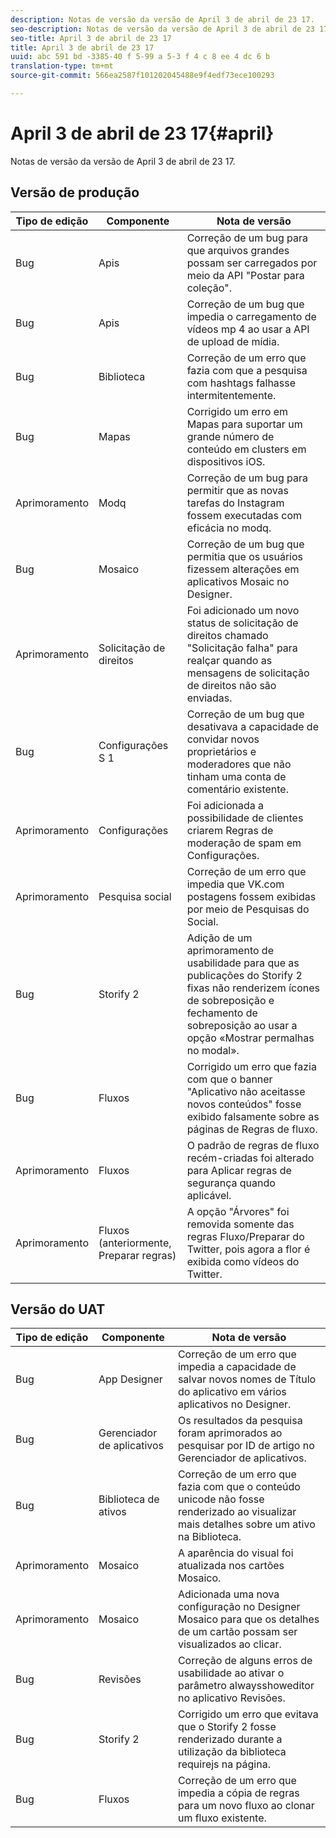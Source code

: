 ```yaml
---
description: Notas de versão da versão de April 3 de abril de 23 17.
seo-description: Notas de versão da versão de April 3 de abril de 23 17.
seo-title: April 3 de abril de 23 17
title: April 3 de abril de 23 17
uuid: abc 591 bd -3385-40 f 5-99 a 5-3 f 4 c 8 ee 4 dc 6 b
translation-type: tm+mt
source-git-commit: 566ea2587f101202045488e9f4edf73ece100293

---
```



# April 3 de abril de 23 17{#april}

Notas de versão da versão de April 3 de abril de 23 17.

## Versão de produção

| **Tipo de edição** | **Componente** | **Nota de versão** |
|---|---|---|
| Bug | Apis | Correção de um bug para que arquivos grandes possam ser carregados por meio da API "Postar para coleção". |
| Bug | Apis | Correção de um bug que impedia o carregamento de vídeos mp 4 ao usar a API de upload de mídia. |
| Bug | Biblioteca | Correção de um erro que fazia com que a pesquisa com hashtags falhasse intermitentemente. |
| Bug | Mapas | Corrigido um erro em Mapas para suportar um grande número de conteúdo em clusters em dispositivos iOS. |
| Aprimoramento | Modq | Correção de um bug para permitir que as novas tarefas do Instagram fossem executadas com eficácia no modq. |
| Bug | Mosaico | Correção de um bug que permitia que os usuários fizessem alterações em aplicativos Mosaic no Designer. |
| Aprimoramento | Solicitação de direitos | Foi adicionado um novo status de solicitação de direitos chamado "Solicitação falha" para realçar quando as mensagens de solicitação de direitos não são enviadas. |
| Bug | Configurações S 1 | Correção de um bug que desativava a capacidade de convidar novos proprietários e moderadores que não tinham uma conta de comentário existente. |
| Aprimoramento | Configurações | Foi adicionada a possibilidade de clientes criarem Regras de moderação de spam em Configurações. |
| Aprimoramento | Pesquisa social | Correção de um erro que impedia que VK.com postagens fossem exibidas por meio de Pesquisas do Social. |
| Bug | Storify 2 | Adição de um aprimoramento de usabilidade para que as publicações do Storify 2 fixas não renderizem ícones de sobreposição e fechamento de sobreposição ao usar a opção «Mostrar permalhas no modal». |
| Bug | Fluxos | Corrigido um erro que fazia com que o banner "Aplicativo não aceitasse novos conteúdos" fosse exibido falsamente sobre as páginas de Regras de fluxo. |
| Aprimoramento | Fluxos | O padrão de regras de fluxo recém-criadas foi alterado para Aplicar regras de segurança quando aplicável. |
| Aprimoramento | Fluxos (anteriormente, Preparar regras) | A opção "Árvores" foi removida somente das regras Fluxo/Preparar do Twitter, pois agora a flor é exibida como vídeos do Twitter. |

## Versão do UAT

| **Tipo de edição** | **Componente** | **Nota de versão** |
|---|---|---|
| Bug | App Designer | Correção de um erro que impedia a capacidade de salvar novos nomes de Título do aplicativo em vários aplicativos no Designer. |
| Bug | Gerenciador de aplicativos | Os resultados da pesquisa foram aprimorados ao pesquisar por ID de artigo no Gerenciador de aplicativos. |
| Bug | Biblioteca de ativos | Correção de um erro que fazia com que o conteúdo unicode não fosse renderizado ao visualizar mais detalhes sobre um ativo na Biblioteca. |
| Aprimoramento | Mosaico | A aparência do visual foi atualizada nos cartões Mosaico. |
| Aprimoramento | Mosaico | Adicionada uma nova configuração no Designer Mosaico para que os detalhes de um cartão possam ser visualizados ao clicar. |
| Bug | Revisões | Correção de alguns erros de usabilidade ao ativar o parâmetro alwaysshoweditor no aplicativo Revisões. |
| Bug | Storify 2 | Corrigido um erro que evitava que o Storify 2 fosse renderizado durante a utilização da biblioteca requirejs na página. |
| Bug | Fluxos | Correção de um erro que impedia a cópia de regras para um novo fluxo ao clonar um fluxo existente. |

